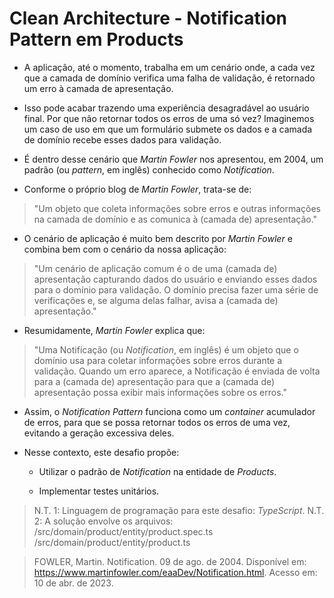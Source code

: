 # Clean Architecture - Notification Pattern em Products

- A aplicação, até o momento, trabalha em um cenário onde, a cada vez que a camada de domínio verifica uma falha de validação, é retornado um erro à camada de apresentação.

- Isso pode acabar trazendo uma experiência desagradável ao usuário final. Por que não retornar todos os erros de uma só vez? Imaginemos um caso de uso em que um formulário submete os dados e a camada de domínio recebe esses dados para validação.

- É dentro desse cenário que _Martin Fowler_ nos apresentou, em 2004, um padrão (ou _pattern_, em inglês) conhecido como _Notification_.

- Conforme o próprio blog de _Martin Fowler_, trata-se de:

> "Um objeto que coleta informações sobre erros e outras informações na camada de domínio e as comunica à (camada de) apresentação."

- O cenário de aplicação é muito bem descrito por _Martin Fowler_ e combina bem com o cenário da nossa aplicação:

> "Um cenário de aplicação comum é o de uma (camada de) apresentação capturando dados do usuário e enviando esses dados para o domínio para validação. O domínio precisa fazer uma série de verificações e, se alguma delas falhar, avisa a (camada de) apresentação."

- Resumidamente, _Martin Fowler_ explica que:

> "Uma Notificação (ou _Notification_, em inglês) é um objeto que o domínio usa para coletar informações sobre erros durante a validação. Quando um erro aparece, a Notificação é enviada de volta para a (camada de) apresentação para que a (camada de) apresentação possa exibir mais informações sobre os erros."

- Assim, o _Notification Pattern_ funciona como um _container_ acumulador de erros, para que se possa retornar todos os erros de uma vez, evitando a geração excessiva deles.

- Nesse contexto, este desafio propõe:

  - Utilizar o padrão de _Notification_ na entidade de _Products_.

  - Implementar testes unitários.

> N.T. 1: Linguagem de programação para este desafio: _TypeScript_.
> N.T. 2: A solução envolve os arquivos:
> /src/domain/product/entity/product.spec.ts
> /src/domain/product/entity/product.ts

> FOWLER, Martin. Notification. 09 de ago. de 2004. Disponível em: <https://www.martinfowler.com/eaaDev/Notification.html>. Acesso em: 10 de abr. de 2023.
